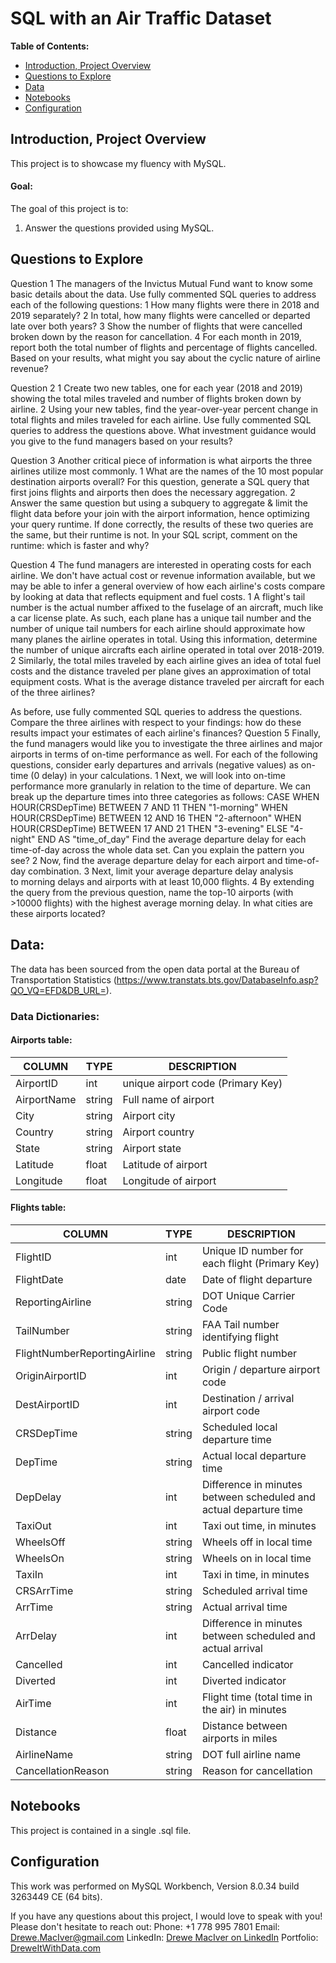 # SQL with an Air Traffic Dataset

**Table of Contents:**
- [Introduction, Project Overview](#introduction-project-overview)
- [Questions to Explore](#questions-to-explore)
- [Data](#data)
- [Notebooks](#notebooks)
- [Configuration](#configuration)




## Introduction, Project Overview

This project is to showcase my fluency with MySQL.

#### Goal:

The goal of this project is to:
1. Answer the questions provided using MySQL.


## Questions to Explore

Question 1
The managers of the Invictus Mutual Fund want to know some basic details about the data. Use fully commented SQL queries to address each of the following questions:
	1	How many flights were there in 2018 and 2019 separately?
	2	In total, how many flights were cancelled or departed late over both years?
	3	Show the number of flights that were cancelled broken down by the reason for cancellation.
	4	For each month in 2019, report both the total number of flights and percentage of flights cancelled. Based on your results, what might you say about the cyclic nature of airline revenue?

Question 2
	1	Create two new tables, one for each year (2018 and 2019) showing the total miles traveled and number of flights broken down by airline.
	2	Using your new tables, find the year-over-year percent change in total flights and miles traveled for each airline.
Use fully commented SQL queries to address the questions above. What investment guidance would you give to the fund managers based on your results?

Question 3
Another critical piece of information is what airports the three airlines utilize most commonly.
	1	What are the names of the 10 most popular destination airports overall? For this question, generate a SQL query that first joins flights and airports then does the necessary aggregation.
	2	Answer the same question but using a subquery to aggregate & limit the flight data before your join with the airport information, hence optimizing your query runtime.
If done correctly, the results of these two queries are the same, but their runtime is not. In your SQL script, comment on the runtime: which is faster and why?

Question 4
The fund managers are interested in operating costs for each airline. We don't have actual cost or revenue information available, but we may be able to infer a general overview of how each airline's costs compare by looking at data that reflects equipment and fuel costs.
	1	A flight's tail number is the actual number affixed to the fuselage of an aircraft, much like a car license plate. As such, each plane has a unique tail number and the number of unique tail numbers for each airline should approximate how many planes the airline operates in total. Using this information, determine the number of unique aircrafts each airline operated in total over 2018-2019.
	2	Similarly, the total miles traveled by each airline gives an idea of total fuel costs and the distance traveled per plane gives an approximation of total equipment costs. What is the average distance traveled per aircraft for each of the three airlines?

As before, use fully commented SQL queries to address the questions. Compare the three airlines with respect to your findings: how do these results impact your estimates of each airline's finances?
Question 5
Finally, the fund managers would like you to investigate the three airlines and major airports in terms of on-time performance as well. For each of the following questions, consider early departures and arrivals (negative values) as on-time (0 delay) in your calculations.
	1	Next, we will look into on-time performance more granularly in relation to the time of departure. We can break up the departure times into three categories as follows:
CASE
    WHEN HOUR(CRSDepTime) BETWEEN 7 AND 11 THEN "1-morning"
    WHEN HOUR(CRSDepTime) BETWEEN 12 AND 16 THEN "2-afternoon"
    WHEN HOUR(CRSDepTime) BETWEEN 17 AND 21 THEN "3-evening"
    ELSE "4-night"
END AS "time_of_day"
Find the average departure delay for each time-of-day across the whole data set. Can you explain the pattern you see?
	2	Now, find the average departure delay for each airport and time-of-day combination.
	3	Next, limit your average departure delay analysis to morning delays and airports with at least 10,000 flights.
	4	By extending the query from the previous question, name the top-10 airports (with >10000 flights) with the highest average morning delay. In what cities are these airports located?


## Data: 

The data has been sourced from the open data portal at the Bureau of Transportation Statistics (https://www.transtats.bts.gov/DatabaseInfo.asp?QO_VQ=EFD&DB_URL=).


### Data Dictionaries:

#### Airports table:

| COLUMN      | TYPE   | DESCRIPTION                     |
|-------------|--------|---------------------------------|
| AirportID   | int    | unique airport code (Primary Key) |
| AirportName | string | Full name of airport            |
| City        | string | Airport city                    |
| Country     | string | Airport country                 |
| State       | string | Airport state                   |
| Latitude    | float  | Latitude of airport             |
| Longitude   | float  | Longitude of airport            |


#### Flights table:


| COLUMN                           | TYPE   | DESCRIPTION                                                       |
|----------------------------------|--------|-------------------------------------------------------------------|
| FlightID                         | int    | Unique ID number for each flight (Primary Key)                    |
| FlightDate                       | date   | Date of flight departure                                          |
| ReportingAirline                 | string | DOT Unique Carrier Code                                           |
| TailNumber                       | string | FAA Tail number identifying flight                                |
| FlightNumberReportingAirline     | string | Public flight number                                              |
| OriginAirportID                  | int    | Origin / departure airport code                                   |
| DestAirportID                    | int    | Destination / arrival airport code                                |
| CRSDepTime                       | string | Scheduled local departure time                                    |
| DepTime                          | string | Actual local departure time                                       |
| DepDelay                         | int    | Difference in minutes between scheduled and actual departure time |
| TaxiOut                          | int    | Taxi out time, in minutes                                         |
| WheelsOff                        | string | Wheels off in local time                                          |
| WheelsOn                         | string | Wheels on in local time                                           |
| TaxiIn                           | int    | Taxi in time, in minutes                                          |
| CRSArrTime                       | string | Scheduled arrival time                                            |
| ArrTime                          | string | Actual arrival time                                               |
| ArrDelay                         | int    | Difference in minutes between scheduled and actual arrival        |
| Cancelled                        | int    | Cancelled indicator                                               |
| Diverted                         | int    | Diverted indicator                                                |
| AirTime                          | int    | Flight time (total time in the air) in minutes                    |
| Distance                         | float  | Distance between airports in miles                                |
| AirlineName                      | string | DOT full airline name                                             |
| CancellationReason               | string | Reason for cancellation                                           |



## Notebooks

This project is contained in a single .sql file. 



## Configuration

This work was performed on MySQL Workbench, Version 8.0.34 build 3263449 CE (64 bits).


If you have any questions about this project, I would love to speak with you!  Please don't hesitate to reach out:
Phone: +1 778 995 7801
Email: [Drewe.MacIver@gmail.com](mailto:drewe.maciver@gmail.com)
LinkedIn: [Drewe MacIver on LinkedIn](https://www.linkedin.com/in/drewe-maciver/)
Portfolio: [DreweItWithData.com](https://www.dreweitwithdata.com)
